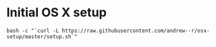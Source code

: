 # Initial OS X setup

```
bash -c "`curl -L https://raw.githubusercontent.com/andrew--r/osx-setup/master/setup.sh`"
```
